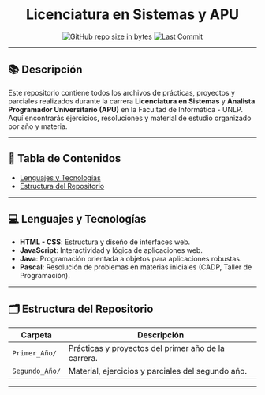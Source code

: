 <div align="center">

# Licenciatura en Sistemas y APU

[![GitHub repo size in bytes](https://img.shields.io/github/repo-size/LRondinelli04/Licenciatura-en-Sistemas_APU)](https://github.com/LRondinelli04/Licenciatura-en-Sistemas_APU)
[![Last Commit](https://img.shields.io/github/last-commit/LRondinelli04/Licenciatura-en-Sistemas_APU)](https://github.com/LRondinelli04/Licenciatura-en-Sistemas_APU/commits/main)

</div>

---

## 📚 Descripción

Este repositorio contiene todos los archivos de prácticas, proyectos y parciales realizados durante la carrera **Licenciatura en Sistemas** y **Analista Programador Universitario (APU)** en la Facultad de Informática - UNLP. Aquí encontrarás ejercicios, resoluciones y material de estudio organizado por año y materia.

---

## 📑 Tabla de Contenidos

- [Lenguajes y Tecnologías](#lenguajes-y-tecnologías)
- [Estructura del Repositorio](#estructura-del-repositorio)

---

## 💻 Lenguajes y Tecnologías

- **HTML - CSS**: Estructura y diseño de interfaces web.
- **JavaScript**: Interactividad y lógica de aplicaciones web.
- **Java**: Programación orientada a objetos para aplicaciones robustas.
- **Pascal**: Resolución de problemas en materias iniciales (CADP, Taller de Programación).

---

## 🗂️ Estructura del Repositorio

| Carpeta         | Descripción                                                                 |
|-----------------|-----------------------------------------------------------------------------|
| `Primer_Año/`   | Prácticas y proyectos del primer año de la carrera.                         |
| `Segundo_Año/`  | Material, ejercicios y parciales del segundo año.                           |


---